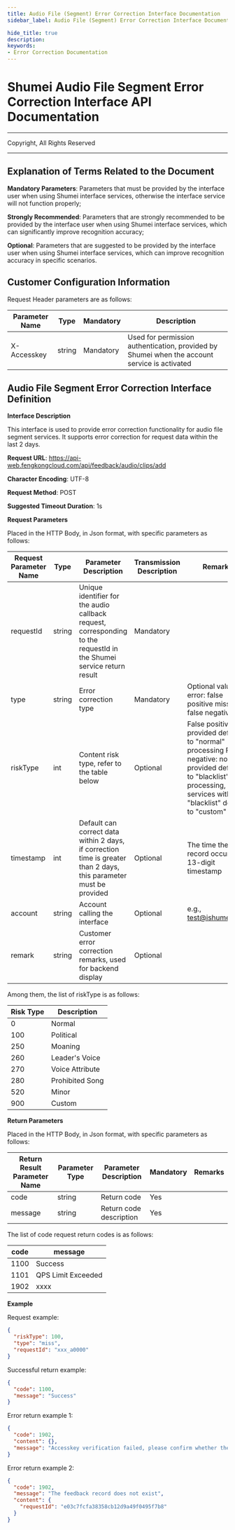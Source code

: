 ```yaml
---
title: Audio File (Segment) Error Correction Interface Documentation
sidebar_label: Audio File (Segment) Error Correction Interface Documentation

hide_title: true
description: 
keywords:
- Error Correction Documentation
---
```


# Shumei Audio File Segment Error Correction Interface API Documentation

---

Copyright, All Rights Reserved

---


## Explanation of Terms Related to the Document

**Mandatory Parameters**: Parameters that must be provided by the interface user when using Shumei interface services, otherwise the interface service will not function properly;

**Strongly Recommended**: Parameters that are strongly recommended to be provided by the interface user when using Shumei interface services, which can significantly improve recognition accuracy;

**Optional**: Parameters that are suggested to be provided by the interface user when using Shumei interface services, which can improve recognition accuracy in specific scenarios.

## Customer Configuration Information

Request Header parameters are as follows:

| **Parameter Name** | **Type** | **Mandatory** | **Description**                        |
| ------------------ | -------- | ------------- | -------------------------------------- |
| X-Accesskey        | string   | Mandatory     | Used for permission authentication, provided by Shumei when the account service is activated |

## Audio File Segment Error Correction Interface Definition

**Interface Description**

This interface is used to provide error correction functionality for audio file segment services. It supports error correction for request data within the last 2 days.

**Request URL**: https://api-web.fengkongcloud.com/api/feedback/audio/clips/add

**Character Encoding**: UTF-8

**Request Method**: POST

**Suggested Timeout Duration**: 1s

**Request Parameters**

Placed in the HTTP Body, in Json format, with specific parameters as follows:

| **Request Parameter Name** | **Type** | **Parameter Description**                                      | **Transmission Description** | **Remarks**                                                                                       |
| -------------------------- | -------- | -------------------------------------------------------------- | ---------------------------- | ------------------------------------------------------------------------------------------------- |
| requestId                  | string   | Unique identifier for the audio callback request, corresponding to the requestId in the Shumei service return result | Mandatory                   |                                                                                                   |
| type                       | string   | Error correction type                                          | Mandatory                   | Optional values: error: false positive miss: false negative                                       |
| riskType                   | int      | Content risk type, refer to the table below                    | Optional                    | False positive: not provided defaults to "normal" processing False negative: not provided defaults to "blacklist" processing, some services without "blacklist" default to "custom" |
| timestamp                  | int      | Default can correct data within 2 days, if correction time is greater than 2 days, this parameter must be provided | Optional                    | The time the record occurred, 13-digit timestamp                                                  |
| account                    | string   | Account calling the interface                                  | Optional                    | e.g., test@ishumei.com                                                                             |
| remark                     | string   | Customer error correction remarks, used for backend display    | Optional                    |                                                                                                   |

Among them, the list of riskType is as follows:

| **Risk Type** | **Description** |
| ------------- | --------------- |
| 0             | Normal          |
| 100           | Political       |
| 250           | Moaning         |
| 260           | Leader's Voice  |
| 270           | Voice Attribute |
| 280           | Prohibited Song |
| 520           | Minor           |
| 900           | Custom          |

**Return Parameters**

Placed in the HTTP Body, in Json format, with specific parameters as follows:

| **Return Result Parameter Name** | **Parameter Type** | **Parameter Description** | **Mandatory** | **Remarks** |
| -------------------------------- | ------------------ | ------------------------- | ------------- | ----------- |
| code                             | string             | Return code               | Yes           |             |
| message                          | string             | Return code description   | Yes           |             |

The list of code request return codes is as follows:

| **code** | **message**           |
| -------- | --------------------- |
| 1100     | Success               |
| 1101     | QPS Limit Exceeded    |
| 1902     | xxxx                  |

**Example**

Request example:
```json
{
  "riskType": 100,
  "type": "miss",
  "requestId": "xxx_a0000"
}
```

Successful return example:
```json
{
  "code": 1100,
  "message": "Success"
}
```

Error return example 1:
```json
{
  "code": 1902,
  "content": {},
  "message": "Accesskey verification failed, please confirm whether the Accesskey is correct"
}
```

Error return example 2:
```json
{
  "code": 1902,
  "message": "The feedback record does not exist",
  "content": {
    "requestId": "e03c7fcfa38358cb12d9a49f0495f7b8"
  }
}
```